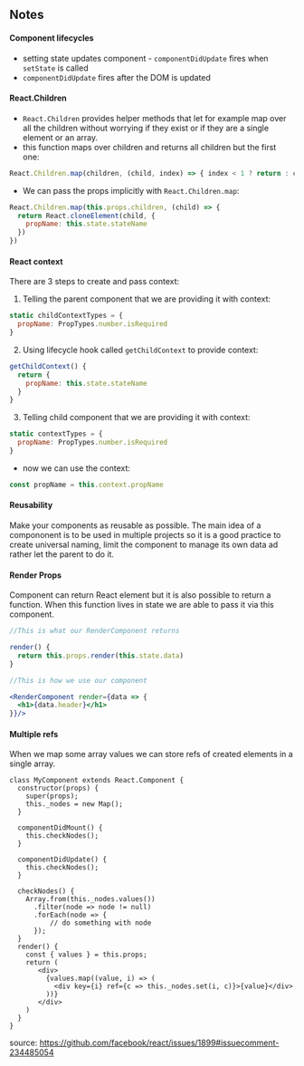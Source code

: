 ## Notes

#### Component lifecycles

* setting state updates component - `componentDidUpdate` fires when `setState` is called
* `componentDidUpdate` fires after the DOM is updated

#### React.Children

* `React.Children` provides helper methods that let for example map over all the children without worrying if they exist or if they are a single element or an array.
* this function maps over children and returns all children but the first one:
```jsx 
React.Children.map(children, (child, index) => { index < 1 ? return : child })
```
* We can pass the props implicitly with `React.Children.map`:  
```jsx
React.Children.map(this.props.children, (child) => {  
  return React.cloneElement(child, {  
    propName: this.state.stateName  
  })  
})
```

#### React context

There are 3 steps to create and pass context:  
1. Telling the parent component that we are providing it with context:  
```jsx
static childContextTypes = {  
  propName: PropTypes.number.isRequired  
}
```
2. Using lifecycle hook called `getChildContext` to provide context:  
```jsx
getChildContext() {  
  return {  
    propName: this.state.stateName  
  }  
}
```
3. Telling child component that we are providing it with context:  
```jsx
static contextTypes = {  
  propName: PropTypes.number.isRequired  
}
```
* now we can use the context:  
```jsx
const propName = this.context.propName
```

#### Reusability

Make your components as reusable as possible. The main idea of a compononent is to be used in multiple projects so it is a good practice to create universal naming, limit the component to manage its own data ad rather let the parent to do it.

#### Render Props

Component can return React element but it is also possible to return a function. When this function lives in state we are able to pass it via this component.

```jsx
//This is what our RenderComponent returns

render() {
  return this.props.render(this.state.data)
}
```

```jsx
//This is how we use our component

<RenderComponent render={data => {
  <h1>{data.header}</h1>
}}/>
```

#### Multiple refs

When we map some array values we can store refs of created elements in a single array.

```
class MyComponent extends React.Component {
  constructor(props) {
    super(props);
    this._nodes = new Map();
  }

  componentDidMount() {
    this.checkNodes();
  }

  componentDidUpdate() {
    this.checkNodes();
  }

  checkNodes() {
    Array.from(this._nodes.values())
      .filter(node => node != null)
      .forEach(node => {
          // do something with node
      });
  }
  render() {
    const { values } = this.props;
    return (
       <div>
         {values.map((value, i) => (
           <div key={i} ref={c => this._nodes.set(i, c)}>{value}</div>
         ))}
       </div>
    )
  }
}
```
source: https://github.com/facebook/react/issues/1899#issuecomment-234485054
